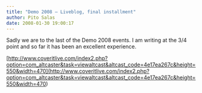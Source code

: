 ```yaml
---
title: "Demo 2008 – Liveblog, final installment"
author: Pito Salas
date: 2008-01-30 19:00:17
---
```



Sadly we are to the last of the Demo 2008 events. I am writing at the 3/4
point and so far it has been an excellent experience.

[http://www.coveritlive.com/index2.php?option=com_altcaster&task=viewaltcast&altcast_code=4e17ea267c&height=550&width=470](<http://www.coveritlive.com/index2.php?option=com_altcaster&task=viewaltcast&altcast_code=4e17ea267c&height=550&width=470>)


